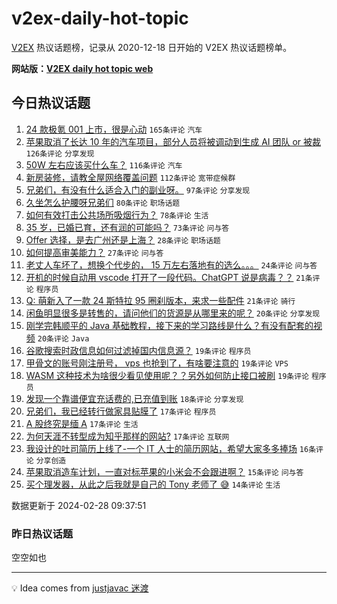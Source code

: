 # v2ex-daily-hot-topic

[V2EX](https://www.v2ex.com/) 热议话题榜，记录从 2020-12-18 日开始的 V2EX 热议话题榜单。

**网站版：[V2EX daily hot topic web](https://boojack.github.io/v2ex-daily-hot-topic-web/)**

## 今日热议话题

<!-- TODAY BEGIN -->

1. [24 款极氪 001 上市，很是心动](https://www.v2ex.com/t/1018982) `165条评论` `汽车`
1. [苹果取消了长达 10 年的汽车项目，部分人员将被调动到生成 AI 团队 or 被裁](https://www.v2ex.com/t/1018981) `126条评论` `分享发现`
1. [50W 左右应该买什么车？](https://www.v2ex.com/t/1019122) `116条评论` `汽车`
1. [新房装修，请教全屋网络覆盖问题](https://www.v2ex.com/t/1019000) `112条评论` `宽带症候群`
1. [兄弟们，有没有什么适合入门的副业呀。](https://www.v2ex.com/t/1019005) `97条评论` `分享发现`
1. [久坐怎么护腰呀兄弟们](https://www.v2ex.com/t/1018994) `80条评论` `职场话题`
1. [如何有效打击公共场所吸烟行为？](https://www.v2ex.com/t/1019075) `78条评论` `生活`
1. [35 岁，已婚已育，还有润的可能吗？](https://www.v2ex.com/t/1019082) `73条评论` `问与答`
1. [Offer 选择，是去广州还是上海？](https://www.v2ex.com/t/1019023) `28条评论` `职场话题`
1. [如何提高审美能力？](https://www.v2ex.com/t/1018985) `27条评论` `问与答`
1. [老丈人车坏了，想换个代步的， 15 万左右落地有的选么。。。](https://www.v2ex.com/t/1019150) `24条评论` `问与答`
1. [开机的时候自动用 vscode 打开了一段代码。ChatGPT 说是病毒？？](https://www.v2ex.com/t/1019026) `21条评论` `程序员`
1. [Q: 萌新入了一款 24 斯特拉 95 圈刹版本，来求一些配件](https://www.v2ex.com/t/1018984) `21条评论` `骑行`
1. [闲鱼明显很多是转售的，请问他们的货源是从哪里来的呢？](https://www.v2ex.com/t/1019108) `20条评论` `分享发现`
1. [刚学完韩顺平的 Java 基础教程，接下来的学习路线是什么？有没有配套的视频](https://www.v2ex.com/t/1019028) `20条评论` `Java`
1. [谷歌搜索时政信息如何过滤掉国内信息源？](https://www.v2ex.com/t/1019149) `19条评论` `程序员`
1. [甲骨文的账号刚注册号， vps 也抢到了，有啥要注意的](https://www.v2ex.com/t/1019035) `19条评论` `VPS`
1. [WASM 这种技术为啥很少看见使用呢？？另外如何防止接口被刷](https://www.v2ex.com/t/1019016) `19条评论` `程序员`
1. [发现一个靠谱便宜充话费的,已充值到账](https://www.v2ex.com/t/1019139) `18条评论` `分享发现`
1. [兄弟们，我已经转行做家具贴膜了](https://www.v2ex.com/t/1019182) `17条评论` `程序员`
1. [A 股终究是缅 A](https://www.v2ex.com/t/1019141) `17条评论` `生活`
1. [为何天涯不转型成为知乎那样的网站?](https://www.v2ex.com/t/1019040) `17条评论` `互联网`
1. [我设计的吐司简历上线了-一个 IT 人士的简历网站，希望大家多多捧场](https://www.v2ex.com/t/1019079) `16条评论` `分享创造`
1. [苹果取消造车计划，一直对标苹果的小米会不会跟进啊？](https://www.v2ex.com/t/1019071) `15条评论` `问与答`
1. [买个理发器，从此之后我就是自己的 Tony 老师了 😅](https://www.v2ex.com/t/1019189) `14条评论` `生活`

数据更新于 2024-02-28 09:37:51

<!-- TODAY END -->

### 昨日热议话题

<!-- YESTERDAY BEGIN -->

空空如也

<!-- YESTERDAY END -->

---

💡 Idea comes from [justjavac 迷渡](https://github.com/justjavac/)
